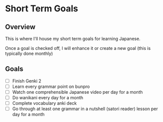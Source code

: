 # Short Term Goals

## Overview

This is where I'll house my short term goals for learning Japanese.

Once a goal is checked off, I will enhance it or create a new goal (this is typically done monthly)

## Goals

- [ ] Finish Genki 2
- [ ] Learn every grammar point on bunpro
- [ ] Watch one comprehensible Japanese video per day for a month
- [ ] Do wanikani every day for a month
- [ ] Complete vocabulary anki deck
- [ ] Go through at least one grammar in a nutshell (satori reader) lesson per day for a month
